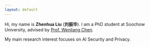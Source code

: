 ```yaml
---
layout: default
---
```


Hi, my name is **Zhenhua Liu** (**刘振华**).
I am a PhD student at Soochow University, advised by [Prof. Wenliang Chen](https://chen-wenliang.github.io/).

My main research interest focuses on AI Security and Privacy.
